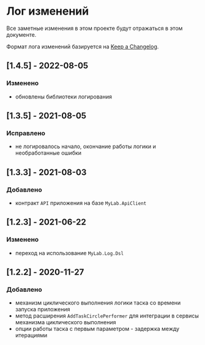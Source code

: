 # Лог изменений

Все заметные изменения в этом проекте будут отражаться в этом документе.

Формат лога изменений базируется на [Keep a Changelog](https://keepachangelog.com/en/1.0.0/).

## [1.4.5] - 2022-08-05

### Изменено 

* обновлены библиотеки логирования

## [1.3.5] - 2021-08-05

### Исправлено

* не логировалось начало, окончание работы логики и необработанные ошибки

## [1.3.3] - 2021-08-03

### Добавлено

* контракт `API` приложения на базе `MyLab.ApiClient`

## [1.2.3] - 2021-06-22

### Изменено

* переход на использование `MyLab.Log.Dsl`

## [1.2.2] - 2020-11-27

### Добавлено

* механизм циклического выполнения логики таска со времени запуска приложения
* метод расширения `AddTaskCirclePerformer` для интеграции в сервисы механизма циклического выполнения  
* опции работы таска с первым параметром - задержка между итерациями